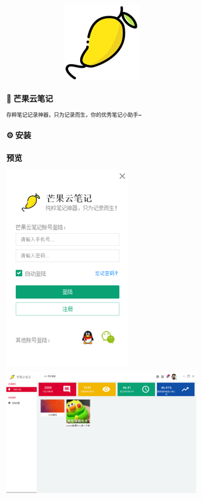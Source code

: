 <p align="center">
	<img width="200" height="200" margin-right="100%" src="https://github.com/handexing/mango_writing/raw/master/view/logo.png">
</p>

## 🚀 芒果云笔记
存粹笔记记录神器，只为记录而生，你的优秀笔记小助手~

## ⚙️ 安装

## 预览

![登录界面](https://github.com/handexing/mango_writing/raw/master/view/login.png)

![主界面](https://github.com/handexing/mango_writing/raw/master/view/index.png)